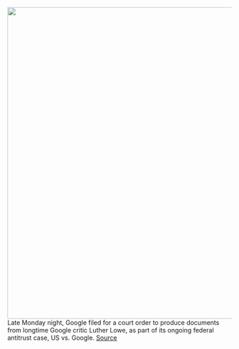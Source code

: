 <img src='https://cdn.vox-cdn.com/thumbor/vmSas7thFBskFaPKqfcgyI3p2pw=/0x0:2040x1360/1200x800/filters:focal(857x517:1183x843)/cdn.vox-cdn.com/uploads/chorus_image/image/69957064/acastro_210121_1777_google_0001.0.jpg' width='700px' /><br/>
Late Monday night, Google filed for a court order to produce documents from longtime Google critic Luther Lowe, as part of its ongoing federal antitrust case, US vs. Google.
<a href='https://www.theverge.com/2021/10/5/22711723/google-document-demand-luther-lowe-yelp-us-antitrust'> Source <a/>